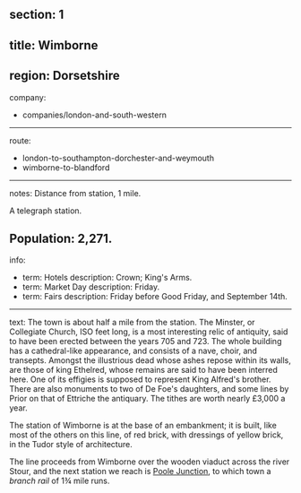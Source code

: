 ﻿section: 1
----
title: Wimborne
----
region: Dorsetshire
----
company:
- companies/london-and-south-western
----
route:
- london-to-southampton-dorchester-and-weymouth
- wimborne-to-blandford
----
notes: Distance from station, 1 mile.

A telegraph station.

Population: 2,271.
----
info:
- term: Hotels
  description: Crown; King's Arms.
- term: Market Day
  description: Friday.
- term: Fairs
  description: Friday before Good Friday, and September 14th.
----
text: The town is about half a mile from the station. The Minster, or Collegiate Church, ISO feet long, is a most interesting relic of antiquity, said to have been erected between the years 705 and 723. The whole building has a cathedral-like appearance, and consists of a nave, choir, and transepts. Amongst the illustrious dead whose ashes repose within its walls, are those of king Ethelred, whose remains are said to have been interred here. One of its effigies is supposed to represent King Alfred's brother. There are also monuments to two of De Foe's daughters, and some lines by Prior on that of Ettriche the antiquary. The tithes are worth nearly £3,000 a year.

The station of Wimborne is at the base of an embankment; it is built, like most of the others on this line, of red brick, with dressings of yellow brick, in the Tudor style of architecture.

The line proceeds from Wimborne over the wooden viaduct across the river Stour, and the next station we reach is [Poole Junction](/stations/poole-junction), to which town a *branch rail* of 1¾ mile runs.
